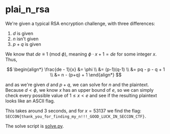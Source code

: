 # plai_n_rsa

We're given a typical RSA encryption challenge, with three differences:
1. $d$ is given
1. $n$ isn't given
1. $p+q$ is given

We know that $de \equiv 1\ (\mathrm{mod}\ \phi)$, meaning $\phi \cdot x + 1 = de$ for some integer $x$. Thus,

$$
\begin{align*}
\frac{de - 1}{x} &= \phi \\
                 &= (p-1)(q-1) \\
                 &= pq - p - q + 1 \\
                 &= n - (p+q) + 1
\end{align*}
$$

and as we're given $d$ and $p+q$, we can solve for $n$ and the plaintext. Because $d < \phi$, we know $x$ has an upper bound of $e$, so we can simply check every possible value of $1 \leq x \lt e$ and see if the resulting plaintext looks like an ASCII flag.

This takes around 3 seconds, and for $x = 53137$ we find the flag: `SECCON{thank_you_for_finding_my_n!!!_GOOD_LUCK_IN_SECCON_CTF}`.

The solve script is [solve.py](solve.py).
